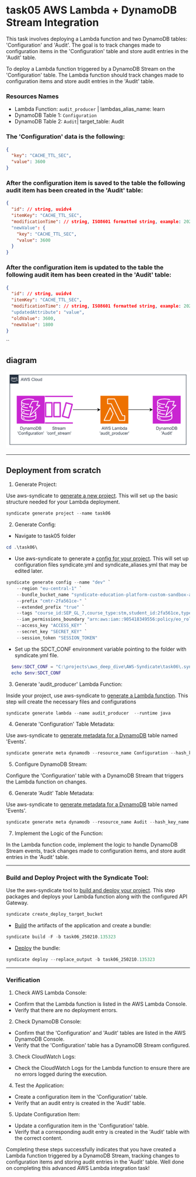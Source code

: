 # task05 AWS Lambda + DynamoDB Stream Integration

This task involves deploying a Lambda function and two DynamoDB tables: 'Configuration' and 'Audit'. The goal is to track changes made to configuration items in the 'Configuration' table and store audit entries in the 'Audit' table.

To deploy a Lambda function triggered by a DynamoDB Stream on the 'Configuration' table. The Lambda function should track changes made to configuration items and store audit entries in the 'Audit' table.
### Resources Names
+ Lambda Function: `audit_producer` | lambdas_alias_name: learn
+ DynamoDB Table 1: `Configuration`
+ DynamoDB Table 2: `Audit`| target_table: Audit


### The 'Configuration' data is the following:
```json
{
  "key": "CACHE_TTL_SEC",
  "value": 3600
}
```
### After the configuration item is saved to the table the following audit item has been created in the 'Audit' table:
```json
{
  "id": // string, uuidv4
  "itemKey": "CACHE_TTL_SEC",
  "modificationTime": // string, ISO8601 formatted string, example: 2024-01-01T00:00:00.000Z|2024-01-01T00:00:00.000000
  "newValue": {
    "key": "CACHE_TTL_SEC",
    "value": 3600
  }
}
```

### After the configuration item is updated to the table the following audit item has been created in the 'Audit' table:
```json
{
  "id": // string, uuidv4
  "itemKey": "CACHE_TTL_SEC",
  "modificationTime": // string, ISO8601 formatted string, example: 2024-01-01T00:00:00.000Z|2024-01-01T00:00:00.000000
  "updatedAttribute": "value",
  "oldValue": 3600,
  "newValue": 1800
}
```
``

##  diagram

![diagram](img.png)

---

## Deployment from scratch
1. Generate Project:

Use aws-syndicate to [generate a new project](https://github.com/epam/aws-syndicate/wiki/2.-Quick-start#221-creating-project-files). This will set up the basic structure needed for your Lambda deployment.
```powershell
syndicate generate project --name task06
```
2. Generate Config:

+ Navigate to task05 folder
```powershell
cd .\task06\
```
* Use aws-syndicate to generate a [config for your project](https://github.com/epam/aws-syndicate/wiki/2.-Quick-start#222-creating-configuration-files-for-environment3. ).
  This will set up configuration files syndicate.yml and syndicate_aliases.yml that may be edited later.
```powershell
syndicate generate config --name "dev" `
    --region "eu-central-1" `
    --bundle_bucket_name "syndicate-education-platform-custom-sandbox-artifacts-sbox02/2fa561ce/task06" `
    --prefix "cmtr-2fa561ce-" `
    --extended_prefix "true" `
    --tags "course_id:SEP_GL_7,course_type:stm,student_id:2fa561ce,type:student" `
    --iam_permissions_boundary "arn:aws:iam::905418349556:policy/eo_role_boundary" `
    --access_key "ACCESS_KEY" `
    --secret_key "SECRET_KEY" `
    --session_token "SESSION_TOKEN"
```

* Set up the SDCT_CONF environment variable pointing to the folder with syndicate.yml file.
```powershell
  $env:SDCT_CONF = "C:\projects\aws_deep_dive\AWS-Syndicate\task06\.syndicate-config-dev"
  echo $env:SDCT_CONF
```
3. Generate 'audit_producer' Lambda Function:

Inside your project, use aws-syndicate to [generate a Lambda function](https://github.com/epam/aws-syndicate/wiki/2.-Quick-start#224-creating-lambda-files). This step will create the necessary files and configurations
```powershell
syndicate generate lambda --name audit_producer  --runtime java
```

4. Generate 'Configuration' Table Metadata:

Use aws-syndicate to [generate metadata for a DynamoDB](https://github.com/epam/aws-syndicate/wiki/4.-Resources-Meta-Descriptions#421-dynamo-db-table) table named 'Events'.
```powershell
syndicate generate meta dynamodb --resource_name Configuration --hash_key_name key --hash_key_type S
```
5. Configure DynamoDB Stream:

Configure the 'Configuration' table with a DynamoDB Stream that triggers the Lambda function on changes.

6. Generate 'Audit' Table Metadata:

Use aws-syndicate to [generate metadata for a DynamoDB](https://github.com/epam/aws-syndicate/wiki/4.-Resources-Meta-Descriptions#421-dynamo-db-table) table named 'Events'.
```powershell
syndicate generate meta dynamodb --resource_name Audit --hash_key_name id --hash_key_type S
```
7. Implement the Logic of the Function:

In the Lambda function code, implement the logic to handle DynamoDB Stream events, track changes made to configuration items, and store audit entries in the 'Audit' table.

---

### Build and Deploy Project with the Syndicate Tool:

Use the aws-syndicate tool to [build and deploy your project](https://github.com/epam/aws-syndicate/wiki/2.-Quick-start#231-create-an-s3-bucket-for-aws-syndicate-artifacts). This step packages and deploys your Lambda function along with the configured API Gateway.
```powershell
syndicate create_deploy_target_bucket
```

+ [Build](https://videoportal.epam.com/video/qYLn4xd7) the artifacts of the application and create a bundle:
```powershell
syndicate build -F -b task06_250210.135323
```
+ [Deploy](https://videoportal.epam.com/video/AaZWOPjY) the bundle:
```powershell
syndicate deploy --replace_output -b task06_250210.135323
```

---

### Verification
1.  Check AWS Lambda Console:

+ Confirm that the Lambda function is listed in the AWS Lambda Console.
+ Verify that there are no deployment errors.

2. Check DynamoDB Console:

+ Confirm that the 'Configuration' and 'Audit' tables are listed in the AWS DynamoDB Console.
+ Verify that the 'Configuration' table has a DynamoDB Stream configured.

3. Check CloudWatch Logs:

+ Check the CloudWatch Logs for the Lambda function to ensure there are no errors logged during the execution.
4. Test the Application:

+ Create a configuration item in the 'Configuration' table.
+ Verify that an audit entry is created in the 'Audit' table.
5. Update Configuration Item:

+ Update a configuration item in the 'Configuration' table.
+ Verify that a corresponding audit entry is created in the 'Audit' table with the correct content.

Completing these steps successfully indicates that you have created a Lambda function triggered by a DynamoDB Stream, tracking changes to configuration items and storing audit entries in the 'Audit' table. Well done on completing this advanced AWS Lambda integration task!
